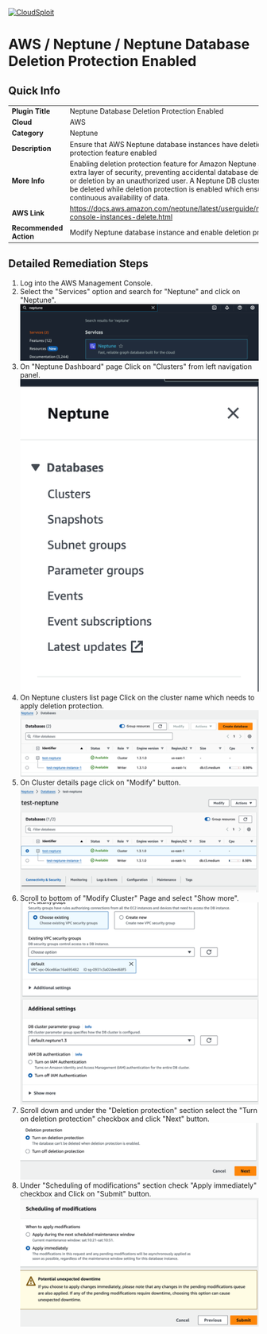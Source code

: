 [![CloudSploit](https://cloudsploit.com/img/logo-new-big-text-100.png "CloudSploit")](https://cloudsploit.com)

# AWS / Neptune / Neptune Database Deletion Protection Enabled

## Quick Info

| | |
|-|-|
| **Plugin Title** | Neptune Database Deletion Protection Enabled |
| **Cloud** | AWS |
| **Category** | Neptune |
| **Description** | Ensure that AWS Neptune database instances have deletion protection feature enabled |
| **More Info** |Enabling deletion protection feature for Amazon Neptune adds an extra layer of security, preventing accidental database deletions or deletion by an unauthorized user. A Neptune DB cluster can\'t be deleted while deletion protection is enabled which ensures continuous availability of data.  |
| **AWS Link** | https://docs.aws.amazon.com/neptune/latest/userguide/manage-console-instances-delete.html |
| **Recommended Action** | Modify Neptune database instance and enable deletion protection |

## Detailed Remediation Steps 
1. Log into the AWS Management Console.
2. Select the "Services" option and search for "Neptune" and click on "Neptune".</br> <img src="/resources/aws/neptune/neptune-db-deletion-protection/step2.png"/>
3. On "Neptune Dashboard" page Click on "Clusters" from left navigation panel.</br> <img src="/resources/aws/neptune/neptune-db-deletion-protection/step3.png"/>
4. On Neptune clusters list page Click on the cluster name which needs to apply deletion protection.</br> <img src="/resources/aws/neptune/neptune-db-deletion-protection/step4.png"/>
5. On Cluster details page click on "Modify" button.</br> <img src="/resources/aws/neptune/neptune-db-deletion-protection/step5.png"/>
6. Scroll to bottom of "Modify Cluster" Page and select "Show more".</br> <img src="/resources/aws/neptune/neptune-db-deletion-protection/step6.png"/>
7. Scroll down and under the "Deletion protection" section select the "Turn on deletion protection" checkbox and click "Next" button.</br> <img src="/resources/aws/neptune/neptune-db-deletion-protection/step7.png"/> 
8. Under "Scheduling of modifications" section check "Apply immediately" checkbox and Click on "Submit" button.</br> <img src="/resources/aws/neptune/neptune-db-deletion-protection/step8.png"/> 



